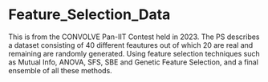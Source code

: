 # Feature_Selection_Data
This is from the CONVOLVE Pan-IIT Contest held in 2023. The PS describes a dataset consisting of 40 different feautures out of which 20 are real and remaining are randomly generated. Using feature selection techniques such as Mutual Info, ANOVA, SFS, SBE and Genetic Feature Selection, and a final ensemble of all these methods.
